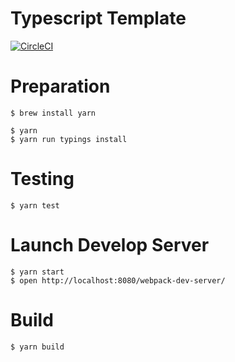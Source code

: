 # Typescript Template

[![CircleCI](https://circleci.com/gh/ababup1192/typescript-template.svg?style=svg)](https://circleci.com/gh/ababup1192/typescript-template)

# Preparation

```
$ brew install yarn

$ yarn
$ yarn run typings install
```

# Testing
```
$ yarn test
```

# Launch Develop Server

```
$ yarn start
$ open http://localhost:8080/webpack-dev-server/
```

# Build
```
$ yarn build
```
